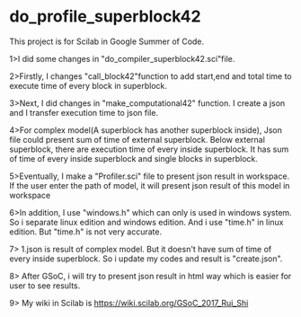 # do_profile_superblock42

This project is for Scilab in Google Summer of Code.

1>I did some changes in "do_compiler_superblock42.sci"file.

2>Firstly, I changes "call_block42"function to add start,end and total time to execute time of every block in superblock.

3>Next, I did changes in "make_computational42" function. I create a json and I transfer execution time to json file.

4>For complex model(A superblock has another superblock inside), Json file could present sum of time of external superblock. Below external superblock, there are execution time of every inside superblock. It has sum of time of every inside superblock and single blocks in superblock.

5>Eventually, I make a "Profiler.sci" file to present json result in workspace. If the user enter the path of model, it will present json     result of this model in workspace

6>In addition, I use "windows.h" which can only is used in windows system. So i separate linux edition and windows edition. And i use    "time.h" in linux edition. But "time.h" is not very accurate.

7> 1.json is result of complex model. But it doesn't have sum of time of every inside superblock. So i update my codes and result is "create.json".

8> After GSoC, i will try to present json result in html way which is easier for user to see results.

9> My wiki in Scilab is https://wiki.scilab.org/GSoC_2017_Rui_Shi
